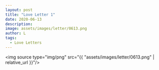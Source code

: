 ```yaml
---
layout: post
title: "Love Letter 1"
date: 2020-06-13
description:
image: assets/images/letter/0613.png
author: L
tags:
  - Love Letters
---
```



  <img source type="img/png" src="{{ "assets/images/letter/0613.png" | relative_url }}"/>
